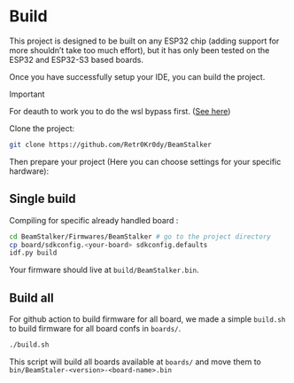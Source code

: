 # Build
This project is designed to be built on any ESP32 chip (adding support for more shouldn’t take too much effort), but it has only been tested on the ESP32 and ESP32-S3 based boards.

Once you have successfully setup your IDE, you can build the project.

> [!IMPORTANT]
> For deauth to work you to do the wsl bypass first. ([See here](https://github.com/Retr0Kr0dy/esp-idf_wsl_bypass))

Clone the project:

```sh
git clone https://github.com/Retr0Kr0dy/BeamStalker
```

Then prepare your project (Here you can choose settings for your specific hardware):

## Single build

Compiling for specific already handled board : 

```sh
cd BeamStalker/Firmwares/BeamStalker # go to the project directory
cp board/sdkconfig.<your-board> sdkconfig.defaults
idf.py build
```
Your firmware should live at `build/BeamStalker.bin`.

## Build all

For github action to build firmware for all board, we made a simple `build.sh` to build firmware for all board confs in `boards/`.

```sh
./build.sh
```

This script will build all boards available at `boards/` and move them to `bin/BeamStaler-<version>-<board-name>.bin`

